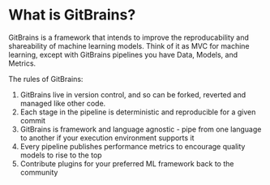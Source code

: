 # What is GitBrains?


GitBrains is a framework that intends to improve the reproducability and
shareability of machine learning models.  Think of it as MVC for machine learning,
except with GitBrains pipelines you have Data, Models, and Metrics.

The rules of GitBrains:
1. GitBrains live in version control, and so can be forked, reverted and managed like other code.
2. Each stage in the pipeline is deterministic and reproducible for a given commit
3. GitBrains is framework and language agnostic - pipe from one language to another if your execution environment supports it
4. Every pipeline publishes performance metrics to encourage quality models to rise to the top
5. Contribute plugins for your preferred ML framework back to the community